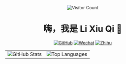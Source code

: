 <div align="center">
  <!-- 访问次数统计 -->
  <img src="https://profile-counter.glitch.me/li-xiu-qi/count.svg" alt="Visitor Count" />

  <h1>嗨，我是 Li Xiu Qi 👋</h1>

  <!-- 社交媒体徽章 -->
  <p>
    <a href="https://github.com/li-xiu-qi"><img src="https://img.shields.io/badge/GitHub-li--xiu--qi-brightgreen" alt="GitHub"/></a>
    <a href="images/wechat.jpg"><img src="https://img.shields.io/badge/WeChat-Contact_Me-07C160?logo=wechat" alt="Wechat"/></a>
    <a href="https://www.zhihu.com/people/18-61-35-98"><img src="https://img.shields.io/badge/知乎-Li_Xiu_Qi-0084FF?logo=zhihu" alt="Zhihu"/></a>
  </p>

  <!-- GitHub 统计 - 使用表格并排显示 -->
  <table>
    <tr>
      <td><img src="https://github-readme-stats.vercel.app/api?username=li-xiu-qi&show_icons=true&theme=radical" alt="GitHub Stats" /></td>
      <td><img src="https://github-readme-stats.vercel.app/api/top-langs/?username=li-xiu-qi&layout=compact&theme=radical" alt="Top Languages" /></td>
    </tr>
  </table>
</div>

<!-- 其他已注释内容保持不变 -->
<!-- <p align="center" id="wechat">
    <img src="images/wechat.jpg" alt="Wechat QR Code" width="150" />
</p> -->

<!-- 新增主要使用的语言 -->
<!-- ## 主要使用的语言

- Python
- JavaScript
- Rust -->

<!--
**li-xiu-qi/li-xiu-qi** is a ✨ _special_ ✨ repository because its `README.md` (this file) appears on your GitHub profile.

Here are some ideas to get you started:
-->

<!-- ## 我的技能

- **语言:** Python, JavaScript，Rust
- **框架:** Fastapi, React -->

<!--
Here are some ideas to get you started:

- 🔭 I'm currently working on ...
- 🌱 I'm currently learning ...
- 👯 I'm looking to collaborate on ...
- 🤔 I'm looking for help with ...
- 💬 Ask me about ...
- 📫 How to reach me: ...
- 😄 Pronouns: ...
- ⚡ Fun fact: ...
-->
